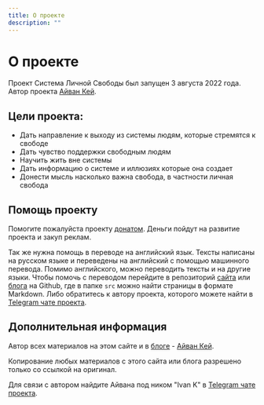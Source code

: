 ```yaml
---
title: О проекте
description: ""
---
```

# О проекте

Проект Система Личной Свободы был запущен 3 августа 2022 года. Автор проекта [Айван Кей](ivan-k).

## Цели проекта:

- Дать направление к выходу из системы людям, которые стремятся к свободе
- Дать чувство поддержки свободным людям
- Научить жить вне системы
- Дать информацию о системе и иллюзиях которые она создает
- Донести мысль насколько важна свобода, в частности личная свобода

## Помощь проекту

Помогите пожалуйста проекту [донатом](/ru/page/donate). Деньги пойдут на развитие проекта и закуп реклам.

Так же нужна помощь в переводе на английский язык. Тексты написаны на русском языке и переведены на английский с помощью машинного перевода. Помимо английского, можно переводить тексты и на другие языки. Чтобы помочь с переводом перейдите в репозиторий [сайта](https://github.com/bozonx/sls-site) или [блога](https://github.com/bozonx/sls-blog) на Github, где в папке `src` можно найти страницы в формате Markdown. Либо обратитесь к автору проекта, которого можете найти в [Telegram чате проекта](https://t.me/slsfreedom_chat).

## Дополнительная информация

Автор всех материалов на этом сайте и в [блоге](https://blog.p-libereco.org) - [Айван Кей](ivan-k).

Копирование любых материалов с этого сайта или блога разрешено только со ссылкой на оригинал.

Для связи с автором найдите Айвана под ником "Ivan K" в [Telegram чате проекта](https://t.me/slsfreedom_chat).
